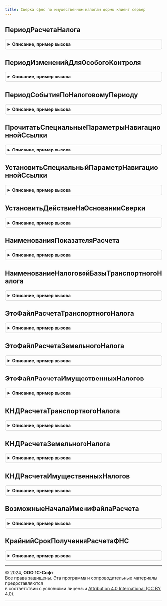 ```yaml
---
title: Сверка сфнс по имущественным налогам формы клиент сервер
---
```



## ПериодРасчетаНалога
<details style="margin: 1em 0; padding: 0.5em; border: 1px solid #ccc; border-radius: 6px;">

<summary style="font-weight: bold; cursor: pointer;">Описание, пример вызова</summary>

```bsl

// Определяет дату, которая указана в регистре расчета налога за соответствующий налоговый период (год).
//
// Параметры:
//  НалоговыйПериод - Дата - любая дата в налоговом периоде
//
// Возвращаемое значение:
//  Дата - дата, на которую ожидаются записи в регистре расчете налога за указанный налоговый период
Функция ПериодРасчетаНалога(НалоговыйПериод) Экспорт
```

Пример вызова
```bsl
Результат = СверкаСФНСПоИмущественнымНалогамФормыКлиентСервер.ПериодРасчетаНалога(НалоговыйПериод) 
```
</details>

## ПериодИзмененийДляОсобогоКонтроля
<details style="margin: 1em 0; padding: 0.5em; border: 1px solid #ccc; border-radius: 6px;">

<summary style="font-weight: bold; cursor: pointer;">Описание, пример вызова</summary>

```bsl

// Возвращает период, в течение которого изменения в состоянии объектов могут быть не учтены в ФНС.
// Это может привести к расхождениям в расчете налога. Поэтому объекты, по которым были какие-то события
// в этот период, могут потребовать особого внимания.
//
// Параметры:
//  НалоговыйПериод - Дата - любая дата в налоговом периоде, за который выполняется сверка налога
//
// Возвращаемое значение:
//  Дата - дата, после которой изменения в состоянии объектов требуют особого контроля
Функция ПериодИзмененийДляОсобогоКонтроля(НалоговыйПериод) Экспорт
```

Пример вызова
```bsl
Результат = СверкаСФНСПоИмущественнымНалогамФормыКлиентСервер.ПериодИзмененийДляОсобогоКонтроля(НалоговыйПериод) 
```
</details>

## ПериодСобытияПоНалоговомуПериоду
<details style="margin: 1em 0; padding: 0.5em; border: 1px solid #ccc; border-radius: 6px;">

<summary style="font-weight: bold; cursor: pointer;">Описание, пример вызова</summary>

```bsl

// Возвращает период события в списке задач для задачи по сверке налога за указанный налоговый период.
//
// Параметры:
//  НалоговыйПериод - Дата - любая дата в налоговом периоде, за который выполняется сверка налога
//
// Возвращаемое значение:
//  Дата - период события в списке задач
Функция ПериодСобытияПоНалоговомуПериоду(НалоговыйПериод) Экспорт
```

Пример вызова
```bsl
Результат = СверкаСФНСПоИмущественнымНалогамФормыКлиентСервер.ПериодСобытияПоНалоговомуПериоду(НалоговыйПериод) 
```
</details>

## ПрочитатьСпециальныеПараметрыНавигационнойСсылки
<details style="margin: 1em 0; padding: 0.5em; border: 1px solid #ccc; border-radius: 6px;">

<summary style="font-weight: bold; cursor: pointer;">Описание, пример вызова</summary>

```bsl

// Формирует или получает из кэша формы специальные параметры для переданной навигационной ссылки.
//
// Параметры:
//  Форма - ФормаКлиентскогоПриложения - форма, в которой есть навигационная ссылка
//  									на форме должен быть реквизит СпециальныеПараметрыНавигационнойСсылки.
//  НавигационнаяСсылка - Строка - навигационная ссылка, для которой нужно получить ее специальные параметры
//
// Возвращаемое значение:
//  Структура - см. СверкаСФНСПоИмущественнымНалогамФормы.НовыеСпециальныеПараметрыНавигационнойСсылки()
Функция ПрочитатьСпециальныеПараметрыНавигационнойСсылки(Форма, НавигационнаяСсылка) Экспорт
```

Пример вызова
```bsl
Результат = СверкаСФНСПоИмущественнымНалогамФормыКлиентСервер.ПрочитатьСпециальныеПараметрыНавигационнойСсылки(Форма, НавигационнаяСсылка) 
```
</details>

## УстановитьСпециальныйПараметрНавигационнойСсылки
<details style="margin: 1em 0; padding: 0.5em; border: 1px solid #ccc; border-radius: 6px;">

<summary style="font-weight: bold; cursor: pointer;">Описание, пример вызова</summary>

```bsl

// Позволяет "точечно" установить отдельное свойство в специальных параметрах навигационной ссылки.
//
// Параметры:
//  Форма - ФормаКлиентскогоПриложения - форма, в которой есть навигационная ссылка
//  	(на форме должен быть реквизит СпециальныеПараметрыНавигационнойСсылки)
//  НавигационнаяСсылка - Строка - навигационная ссылка, для которой нужно установить параметр
//  Параметр - Строка - имя свойства структуры СпециальныеПараметры (при отсутствии будет добавлено)
//  ЗначениеПараметра - Произвольный - устанавливаемое значение параметра
//  ОбновитьВсеПараметры - Булево - если Истина, то принудительно обновляются все специальные параметры
//  	навигационной ссылки, в ином случае - только если не были инициализированы ранее
//
// Возвращаемое значение:
//  Булево - если Истина, то параметр установлен/обновлен, иначе - изменения не потребовались
Функция УстановитьСпециальныйПараметрНавигационнойСсылки(Форма, НавигационнаяСсылка, Параметр, ЗначениеПараметра, Знач ОбновитьВсеПараметры = Ложь) Экспорт
```

Пример вызова
```bsl
Результат = СверкаСФНСПоИмущественнымНалогамФормыКлиентСервер.УстановитьСпециальныйПараметрНавигационнойСсылки(Форма, НавигационнаяСсылка, Параметр, ЗначениеПараметра, ОбновитьВсеПараметры);
```
</details>

## УстановитьДействиеНаОснованииСверки
<details style="margin: 1em 0; padding: 0.5em; border: 1px solid #ccc; border-radius: 6px;">

<summary style="font-weight: bold; cursor: pointer;">Описание, пример вызова</summary>

```bsl

// Устанавливает необходимое действие по строке сверки на основании различий в расчетах.
//
// Параметры:
//  Форма - ФормаКлиентскогоПриложения - форма, в которой есть навигационная ссылка
//  	(на форме должен быть реквизит СпециальныеПараметрыНавигационнойСсылки)
//  СтрокаРасчета - ДанныеФормыЭлементКоллекции - элемент коллекции строк таблицы сверки расчета
Процедура УстановитьДействиеНаОснованииСверки(Форма, СтрокаРасчета) Экспорт
```

Пример вызова
```bsl
СверкаСФНСПоИмущественнымНалогамФормыКлиентСервер.УстановитьДействиеНаОснованииСверки(Форма, СтрокаРасчета) 
```
</details>

## НаименованияПоказателяРасчета
<details style="margin: 1em 0; padding: 0.5em; border: 1px solid #ccc; border-radius: 6px;">

<summary style="font-weight: bold; cursor: pointer;">Описание, пример вызова</summary>

```bsl

// Возвращает наименования показателя расчета для вывода их пользователю, а также для пояснений в налоговую
//
// Параметры:
//  ИмяПоказателя - Строка - см. СверкаСФНСПоИмущественнымНалогамФормы.ПоляСтрокРасчета()
//  ЕдиницаИзмерения - Строка - код единицы измерения
//
// Возвращаемое значение:
//   - Структура:
//     * НаименованиеВРасчете - наименование показателя, как оно указывается в печатном формате расчета ФНС
//       (для пояснений в ФНС)
//     * СодержательноеНаименование - более естественное для пользователя наименование
//       (для вывода пользователю в форме сверки)
//
Функция НаименованияПоказателяРасчета(ИмяПоказателя, ЕдиницаИзмерения = Неопределено) Экспорт
```

Пример вызова
```bsl
Результат = СверкаСФНСПоИмущественнымНалогамФормыКлиентСервер.НаименованияПоказателяРасчета(ИмяПоказателя, ЕдиницаИзмерения);
```
</details>

## НаименованиеНалоговойБазыТранспортногоНалога
<details style="margin: 1em 0; padding: 0.5em; border: 1px solid #ccc; border-radius: 6px;">

<summary style="font-weight: bold; cursor: pointer;">Описание, пример вызова</summary>

```bsl

// Возвращает представление налоговой базы транспортного налога по переданному коду единицы измерения.
//
// Параметры:
//  ЕдиницаИзмерения - Строка - код единицы измерения
//
// Возвращаемое значение:
//  Строка - представление налоговой базы транспортного налога
Функция НаименованиеНалоговойБазыТранспортногоНалога(ЕдиницаИзмерения) Экспорт
```

Пример вызова
```bsl
Результат = СверкаСФНСПоИмущественнымНалогамФормыКлиентСервер.НаименованиеНалоговойБазыТранспортногоНалога(ЕдиницаИзмерения) 
```
</details>

## ЭтоФайлРасчетаТранспортногоНалога
<details style="margin: 1em 0; padding: 0.5em; border: 1px solid #ccc; border-radius: 6px;">

<summary style="font-weight: bold; cursor: pointer;">Описание, пример вызова</summary>

```bsl

// По имени файла определяет, находится ли внутри расчет транспортного налога
// Для расчета имущественных налогов имя файла всегда начинает с КНД соответствующей формы.
//
// Параметры:
//  ИмяФайла - Строка - имя файла, приложенного к сообщению из налогового органа
//
// Возвращаемое значение:
//   - Булево
//
Функция ЭтоФайлРасчетаТранспортногоНалога(ИмяФайла) Экспорт
```

Пример вызова
```bsl
Результат = СверкаСФНСПоИмущественнымНалогамФормыКлиентСервер.ЭтоФайлРасчетаТранспортногоНалога(ИмяФайла) 
```
</details>

## ЭтоФайлРасчетаЗемельногоНалога
<details style="margin: 1em 0; padding: 0.5em; border: 1px solid #ccc; border-radius: 6px;">

<summary style="font-weight: bold; cursor: pointer;">Описание, пример вызова</summary>

```bsl

// По имени файла определяет, находится ли внутри расчет земельного налога
// Для расчета имущественных налогов имя файла всегда начинает с КНД соответствующей формы.
//
// Параметры:
//  ИмяФайла - Строка - имя файла, приложенного к сообщению из налогового органа
//
// Возвращаемое значение:
//   - Булево
//
Функция ЭтоФайлРасчетаЗемельногоНалога(ИмяФайла) Экспорт
```

Пример вызова
```bsl
Результат = СверкаСФНСПоИмущественнымНалогамФормыКлиентСервер.ЭтоФайлРасчетаЗемельногоНалога(ИмяФайла) 
```
</details>

## ЭтоФайлРасчетаИмущественныхНалогов
<details style="margin: 1em 0; padding: 0.5em; border: 1px solid #ccc; border-radius: 6px;">

<summary style="font-weight: bold; cursor: pointer;">Описание, пример вызова</summary>

```bsl

// По имени файла определяет, находится ли внутри расчет имущественных налогов
// Для расчета имущественных налогов имя файла всегда начинает с КНД соответствующей формы.
//
// Параметры:
//  ИмяФайла - Строка - имя файла, приложенного к сообщению из налогового органа
//
// Возвращаемое значение:
//   - Булево
//
Функция ЭтоФайлРасчетаИмущественныхНалогов(ИмяФайла) Экспорт
```

Пример вызова
```bsl
Результат = СверкаСФНСПоИмущественнымНалогамФормыКлиентСервер.ЭтоФайлРасчетаИмущественныхНалогов(ИмяФайла) 
```
</details>

## КНДРасчетаТранспортногоНалога
<details style="margin: 1em 0; padding: 0.5em; border: 1px solid #ccc; border-radius: 6px;">

<summary style="font-weight: bold; cursor: pointer;">Описание, пример вызова</summary>

```bsl

// КНД Расчета транспортного налога.
//
// Возвращаемое значение:
//  Строка - КНДРасчета транспортного налога
Функция КНДРасчетаТранспортногоНалога() Экспорт
```

Пример вызова
```bsl
Результат = СверкаСФНСПоИмущественнымНалогамФормыКлиентСервер.КНДРасчетаТранспортногоНалога() 
```
</details>

## КНДРасчетаЗемельногоНалога
<details style="margin: 1em 0; padding: 0.5em; border: 1px solid #ccc; border-radius: 6px;">

<summary style="font-weight: bold; cursor: pointer;">Описание, пример вызова</summary>

```bsl

// КНД Расчета земельного налога.
//
// Возвращаемое значение:
//  Строка - КНДРасчета земельного налога
Функция КНДРасчетаЗемельногоНалога() Экспорт
```

Пример вызова
```bsl
Результат = СверкаСФНСПоИмущественнымНалогамФормыКлиентСервер.КНДРасчетаЗемельногоНалога() 
```
</details>

## КНДРасчетаИмущественныхНалогов
<details style="margin: 1em 0; padding: 0.5em; border: 1px solid #ccc; border-radius: 6px;">

<summary style="font-weight: bold; cursor: pointer;">Описание, пример вызова</summary>

```bsl

// КНД Расчета имущественных налогов.
//
// Возвращаемое значение:
//  Строка - КНДРасчета имущественных налогов
Функция КНДРасчетаИмущественныхНалогов() Экспорт
```

Пример вызова
```bsl
Результат = СверкаСФНСПоИмущественнымНалогамФормыКлиентСервер.КНДРасчетаИмущественныхНалогов() 
```
</details>

## ВозможныеНачалаИмениФайлаРасчета
<details style="margin: 1em 0; padding: 0.5em; border: 1px solid #ccc; border-radius: 6px;">

<summary style="font-weight: bold; cursor: pointer;">Описание, пример вызова</summary>

```bsl

// По налогу и периоду определяет
//
// Параметры:
//  Налог - ПеречислениеСсылка.ВидыИмущественныхНалогов - налог, которым облагаются основные средства.
//          Если не указан, то возвращаются все возможные варианты для всех имущественных налогов.
// Возвращаемое значение:
//  Массив из Строка - массив строк возможного начала имени файла с расчетом налога из ФНС.
//
Функция ВозможныеНачалаИмениФайлаРасчета(Налог = Неопределено) Экспорт
```

Пример вызова
```bsl
Результат = СверкаСФНСПоИмущественнымНалогамФормыКлиентСервер.ВозможныеНачалаИмениФайлаРасчета(Налог);
```
</details>

## КрайнийСрокПолученияРасчетаФНС
<details style="margin: 1em 0; padding: 0.5em; border: 1px solid #ccc; border-radius: 6px;">

<summary style="font-weight: bold; cursor: pointer;">Описание, пример вызова</summary>

```bsl

// Возвращает крайний срок, до которого ФНС должна прислать расчет налога за конкретный налоговый период.
//
// Параметры:
//  НалоговыйПериод - Дата - любой день налогового периода (года).
//
// Возвращаемое значение:
//  Дата - крайний срок получения расчета.
//
Функция КрайнийСрокПолученияРасчетаФНС(НалоговыйПериод) Экспорт
```

Пример вызова
```bsl
Результат = СверкаСФНСПоИмущественнымНалогамФормыКлиентСервер.КрайнийСрокПолученияРасчетаФНС(НалоговыйПериод) 
```
</details>

---

© 2024, **ООО 1С-Софт**  
Все права защищены. Эта программа и сопроводительные материалы предоставляются  
в соответствии с условиями лицензии [Attribution 4.0 International (CC BY 4.0)](https://creativecommons.org/licenses/by/4.0/legalcode).

---
